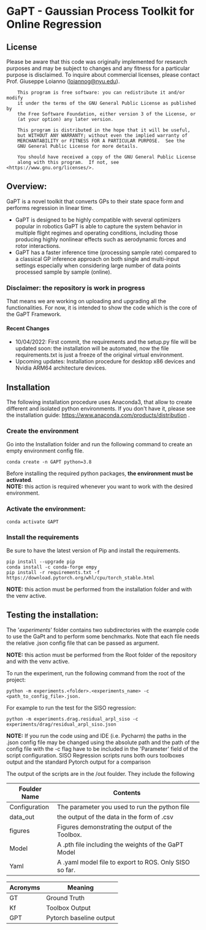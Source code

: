 # GaPT - Gaussian Process Toolkit for Online Regression

## License
Please be aware that this code was originally implemented for research purposes and may be subject to changes and any fitness for a particular purpose is disclaimed. To inquire about commercial licenses, please contact Prof. Giuseppe Loianno (loiannog@nyu.edu).
```
    This program is free software: you can redistribute it and/or modify
    it under the terms of the GNU General Public License as published by
    the Free Software Foundation, either version 3 of the License, or
    (at your option) any later version.

    This program is distributed in the hope that it will be useful,
    but WITHOUT ANY WARRANTY; without even the implied warranty of
    MERCHANTABILITY or FITNESS FOR A PARTICULAR PURPOSE.  See the
    GNU General Public License for more details.

    You should have received a copy of the GNU General Public License
    along with this program.  If not, see <https://www.gnu.org/licenses/>.
 ```
   
## Overview:

GaPT  is a novel toolkit that converts GPs to their state space form and performs regression in
linear time. 
- GaPT is designed to be highly compatible with several optimizers popular in robotics
GaPT is able to capture the system behavior in multiple flight regimes and
operating conditions, including those producing highly nonlinear effects such as aerodynamic forces and rotor interactions.
- GaPT has a faster inference time (processing sample rate) compared to a classical GP inference approach on both single and multi-input settings especially
when considering large number of data points processed sample by sample (online).


### Disclaimer: the repository is work in progress
That means we are working on uploading and upgrading all the functionalities. For now, it is intended to show the code
which is the core of the GaPT Framework.

#### Recent Changes
- 10/04/2022: First commit, the requirements and the setup.py file will be updated soon: 
the installation will be automated, now the file requirements.txt is just a freeze of the original virtual environment.
- Upcoming updates: Installation procedure for desktop x86 devices and Nvidia ARM64 architecture devices. 
## Installation
The following installation procedure uses Anaconda3, that allow to create different and isolated python environments.
If you don't have it, please see the installation guide: https://www.anaconda.com/products/distribution .

### Create the environment
Go into the Installation folder and run the following command to create an empty environment
config file.
```shell
conda create -n GAPT python=3.8
```
Before installing the required python packages, **the environment must be activated**.  
**NOTE:** this action is required whenever you want to work with the desired environment.

### Activate the environment:  

```shell
conda activate GAPT
```

### Install the requirements
Be sure to have the latest version of Pip and install the requirements.
```shell
pip install --upgrade pip
conda install -c conda-forge empy
pip install -r requirements.txt -f https://download.pytorch.org/whl/cpu/torch_stable.html
```

**NOTE:** this action must be performed from the installation folder and with the venv active.

## Testing the installation:
The '*experiments*' folder contains two subdirectories with the example code to use the GaPt and to perform 
some benchmarks. Note that each file needs the relative .json config file that can be passed as argument.

**NOTE:** this action must be performed from the Root folder of the repository and with the venv active.

To run the experiment, run the following command from the root of the project:
```shell
python -m experiments.<folder>.<experiments_name> -c <path_to_config_file>.json. 
```
For example to run the test for the SISO regression:
```shell
python -m experiments.drag.residual_arpl_siso -c experiments/drag/residual_arpl_siso.json
```
**NOTE:** If you run the code using and IDE (i.e. Pycharm) the paths in the .json config file may be changed 
using the absolute path and the path of the config file with the -c flag have to be included in the 'Parameter'
field of the script configuration.
SISO Regression scripts runs both ours toolboxes output and the standard Pytorch output for a comparison 

The output of the scripts are in the /out foulder. They include the following 

Foulder Name | Contents
------------- | -------------
Configuration  | The parameter you used to run the python file 
data_out | the output of the data in the form of .csv
figures | Figures demonstrating the output of the Toolbox. 
Model | A .pth file including the weights of the GaPT Model
Yaml | A .yaml model file to export to ROS. Only SISO so far. 


Acronyms      | Meaning
------------- | -------------
GT            | Ground Truth
Kf            | Toolbox Output
GPT           | Pytorch baseline output
